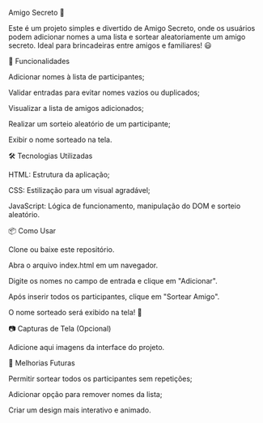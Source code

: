Amigo Secreto 🎁

Este é um projeto simples e divertido de Amigo Secreto, onde os usuários podem adicionar nomes a uma lista e sortear aleatoriamente um amigo secreto. Ideal para brincadeiras entre amigos e familiares! 😃

🚀 Funcionalidades

Adicionar nomes à lista de participantes;

Validar entradas para evitar nomes vazios ou duplicados;

Visualizar a lista de amigos adicionados;

Realizar um sorteio aleatório de um participante;

Exibir o nome sorteado na tela.

🛠️ Tecnologias Utilizadas

HTML: Estrutura da aplicação;

CSS: Estilização para um visual agradável;

JavaScript: Lógica de funcionamento, manipulação do DOM e sorteio aleatório.

📦 Como Usar

Clone ou baixe este repositório.

Abra o arquivo index.html em um navegador.

Digite os nomes no campo de entrada e clique em "Adicionar".

Após inserir todos os participantes, clique em "Sortear Amigo".

O nome sorteado será exibido na tela! 🎉

📷 Capturas de Tela (Opcional)

Adicione aqui imagens da interface do projeto.

📌 Melhorias Futuras

Permitir sortear todos os participantes sem repetições;

Adicionar opção para remover nomes da lista;

Criar um design mais interativo e animado.
